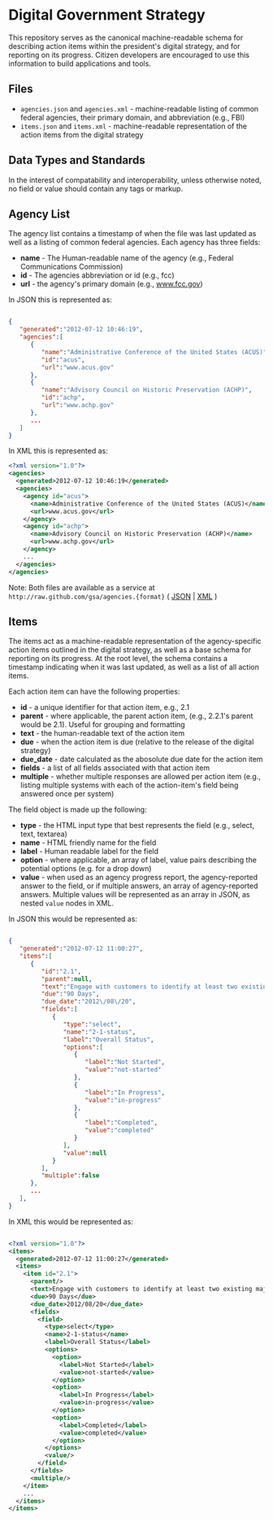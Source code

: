 Digital Government Strategy
===========================

This repository serves as the canonical machine-readable schema for describing action items within the president's digital strategy, and for reporting on its progress. Citizen developers are encouraged to use this information to build applications and tools.

Files
-----

* `agencies.json` and `agencies.xml` - machine-readable listing of common federal agencies, their primary domain, and abbreviation (e.g., FBI)
* `items.json` and `items.xml` - machine-readable representation of the action items from the digital strategy

Data Types and Standards
------------------------

In the interest of compatability and interoperability, unless otherwise noted, no field or value should contain any tags or markup.

Agency List
-----------

The agency list contains a timestamp of when the file was last updated as well as a listing of common federal agencies. Each agency has three fields:

* **name** - The Human-readable name of the agency (e.g., Federal Communications Commission)
* **id** - The agencies abbreviation or id (e.g., fcc)
* **url** - the agency's primary domain (e.g., www.fcc.gov)

In JSON this is represented as:

```json

{
   "generated":"2012-07-12 10:46:19",
   "agencies":[
      {
         "name":"Administrative Conference of the United States (ACUS)",
         "id":"acus",
         "url":"www.acus.gov"
      },
      {
         "name":"Advisory Council on Historic Preservation (ACHP)",
         "id":"achp",
         "url":"www.achp.gov"
      },
      ...
   ]
}
```

In XML this is represented as:

```xml
<?xml version="1.0"?>
<agencies>
  <generated>2012-07-12 10:46:19</generated>
  <agencies>
    <agency id="acus">
      <name>Administrative Conference of the United States (ACUS)</name>
      <url>www.acus.gov</url>
    </agency>
    <agency id="achp">
      <name>Advisory Council on Historic Preservation (ACHP)</name>
      <url>www.achp.gov</url>
    </agency>
    ...
  </agencies>
</agencies>
```

Note: Both files are available as a service at `http://raw.github.com/gsa/agencies.{format}` ( [JSON](http://raw.github.com/gsa/agencies.json) | [XML](http://raw.github.com/gsa/agencies.xml) )

Items
-----

The items act as a machine-readable representation of the agency-specific action items outlined in the digital strategy, as well as a base schema for reporting on its progress. At the root level, the schema contains a timestamp indicating when it was last updated, as well as a list of all action items.

Each action item can have the following properties:

* **id** - a unique identifier for that action item, e.g., 2.1
* **parent** - where applicable, the parent action item, (e.g., 2.2.1's parent would be 2.1). Useful for grouping and formatting
* **text** - the human-readable text of the action item
* **due** - when the action item is due (relative to the release of the digital strategy)
* **due_date** - date calculated as the abosolute due date for the action item
* **fields** - a list of all fields associated with that action item
* **multiple** - whether multiple responses are allowed per action item (e.g., listing multiple systems with each of the action-item's field being answered once per system)

The field object is made up the following:

* **type** - the HTML input type that best represents the field (e.g., select, text, textarea)
* **name** - HTML friendly name for the field
* **label** - Human readable label for the field
* **option** - where applicable, an array of label, value pairs describing the potential options (e.g. for a drop down)
* **value** - when used as an agency progress report, the agency-reported answer to the field, or if multiple answers, an array of agency-reported answers. Multiple values will be represented as an array in JSON, as nested `value` nodes in XML.

In JSON this would be represented as:

```json

{
   "generated":"2012-07-12 11:00:27",
   "items":[
      {
         "id":"2.1",
         "parent":null,
         "text":"Engage with customers to identify at least two existing major customer-facing services that contain high-value data or content as first-move candidates to make compliant with new open data, content, and web API policy.",
         "due":"90 Days",
         "due_date":"2012\/08\/20",
         "fields":[
            {
               "type":"select",
               "name":"2-1-status",
               "label":"Overall Status",
               "options":[
                  {
                     "label":"Not Started",
                     "value":"not-started"
                  },
                  {
                     "label":"In Progress",
                     "value":"in-progress"
                  },
                  {
                     "label":"Completed",
                     "value":"completed"
                  }
               ],
               "value":null
            }
         ],
         "multiple":false
      },
      ...
   ],
}
```

In XML this would be represented as:

```xml

<?xml version="1.0"?>
<items>
  <generated>2012-07-12 11:00:27</generated>
  <items>
    <item id="2.1">
      <parent/>
      <text>Engage with customers to identify at least two existing major customer-facing services that contain high-value data or content as first-move candidates to make compliant with new open data, content, and web API policy.</text>
      <due>90 Days</due>
      <due_date>2012/08/20</due_date>
      <fields>
        <field>
          <type>select</type>
          <name>2-1-status</name>
          <label>Overall Status</label>
          <options>
            <option>
              <label>Not Started</label>
              <value>not-started</value>
            </option>
            <option>
              <label>In Progress</label>
              <value>in-progress</value>
            </option>
            <option>
              <label>Completed</label>
              <value>completed</value>
            </option>
          </options>
          <value/>
        </field>
      </fields>
      <multiple/>
    </item>
    ...
  </items>
</items>
```
